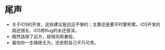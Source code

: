 # 尾声

* 关于iOS的开发，这些建议是远远不够的；主要还是要平时要积累。iOS开发的路还很长，iOS修Bug的水还很深。
* 既然选择了远方，就得风雨兼程。
* 最怕你一生碌碌无为，还安慰自己平凡可贵。